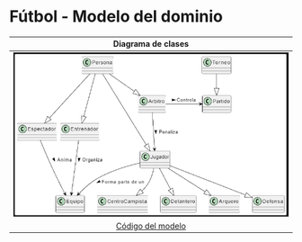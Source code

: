 # Fútbol - Modelo del dominio

|Diagrama de clases|
|:-:|
|![Imagen](futbol-diagrama.png)|
|[Código del modelo](futbol.plantuml)|
